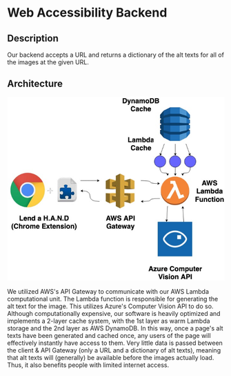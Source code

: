 # Web Accessibility Backend

## Description
Our backend accepts a URL and returns a dictionary of the alt texts for all of the images at the given URL.

## Architecture
![technology stack diagram of our web accessibility technology including services like AWS and Azure](/techstack.jpg)

We utilized AWS's API Gateway to communicate with our AWS Lambda computational unit. The Lambda function is responsible for generating the alt text for the image. This utilizes Azure's Computer Vision API to do so. Although computationally expensive, our software is heavily optimized and implements a 2-layer cache system, with the 1st layer as warm Lambda storage and the 2nd layer as AWS DynamoDB. In this way, once a page's alt texts have been generated and cached once, any users of the page will effectively instantly have access to them. Very little data is passed between the client & API Gateway (only a URL and a dictionary of alt texts), meaning that alt texts will (generally) be available before the images actually load. Thus, it also benefits people with limited internet access.
